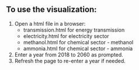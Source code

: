 ## To use the visualization:
<ol>
   <li>Open a html file in a browser:
      <ul>
         <li>transmission.html for energy transmission</li>
         <li>electricity.html for electricity sector</li>
         <li>methanol.html for chemical sector - methanol</li>
         <li>ammonia.html for chemical sector - ammonia</li>
      </ul>
   </li>
   
   <li>Enter a year from 2018 to 2060 as prompted.</li>
   
   <li>Refresh the page to re-enter a year if needed.</li>
</ol>
